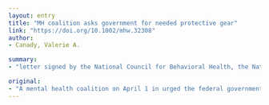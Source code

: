 ```yaml
---
layout: entry
title: "MH coalition asks government for needed protective gear"
link: "https://doi.org/10.1002/mhw.32308"
author:
- Canady, Valerie A.

summary:
- "letter signed by the National Council for Behavioral Health, the National Alliance on Mental Illness, Mental Health America and the American Psychiatric Association. The letter states that the lack of PPE is putting behavioral health care workers at risk. A mental health coalition on April 1 urged the federal government to provide personal protection equipment to all health care professionals on the frontlines of the COVID-19 pandemic. It states that lack of personnel protection equipment puts behavioral health professionals at risk, the letter states. Mental health coalition urges federal government urging government to give PPE to all behavioral health and mental health."

original:
- "A mental health coalition on April 1 in urged the federal government to provide personal protection equipment (PPE) to all behavioral health care professionals on the frontlines of the COVID-19 pandemic. The letter, signed by the National Council for Behavioral Health, the National Alliance on Mental Illness, Mental Health America and the American Psychiatric Association, states that the lack of PPE is putting behavioral health care workers at risk."
---
```



